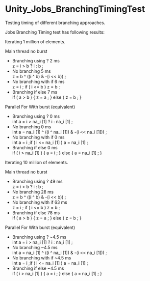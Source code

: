 # Unity_Jobs_BranchingTimingTest
Testing timing of different branching approaches.

Jobs Branching Timing test has following results:

Iterating 1 million of elements.

Main thread no burst
- Branching using ? 2 ms        
  z = i > b ? i : b ;
- No branching 5 ms             
  z = b ^ ((i ^ b) & -(i << b)) ;
- No branching with if 6 ms     
  z = i ; if ( i <= b ) z = b ;
- Branching if else 7 ms        
  if ( a > b ) { z = a ; } else { z = b ; }

Parallel For With burst         (equivalent)
- Branching using ? 0 ms        
  int a = i > na_i [1] ? i : na_i [1] ;
- No branching 0 ms            
  int a = na_i [1] ^ ((i ^ na_i [1]) & -(i << na_i [1])) ;
- No branching with if 0 ms    
  int a = i ;if ( i <= na_i [1] ) a = na_i [1] ;
- Branching if else 0 ms       
  if ( i > na_i [1] ) { a = i ; } else { a = na_i [1] ; }



Iterating 10 million of elements.

Main thread no burst
- Branching using ? 49 ms        
  z = i > b ? i : b ;
- No branching 28 ms             
  z = b ^ ((i ^ b) & -(i << b)) ;
- No branching with if 63 ms     
  z = i ; if ( i <= b ) z = b ;
- Branching if else 78 ms        
  if ( a > b ) { z = a ; } else { z = b ; }

Parallel For With burst         (equivalent)
- Branching using ? ~4.5 ms        
  int a = i > na_i [1] ? i : na_i [1] ;
- No branching ~4.5 ms            
  int a = na_i [1] ^ ((i ^ na_i [1]) & -(i << na_i [1])) ;
- No branching with if ~4.5 ms    
  int a = i ;if ( i <= na_i [1] ) a = na_i [1] ;
- Branching if else ~4.5 ms       
  if ( i > na_i [1] ) { a = i ; } else { a = na_i [1] ; }
  
